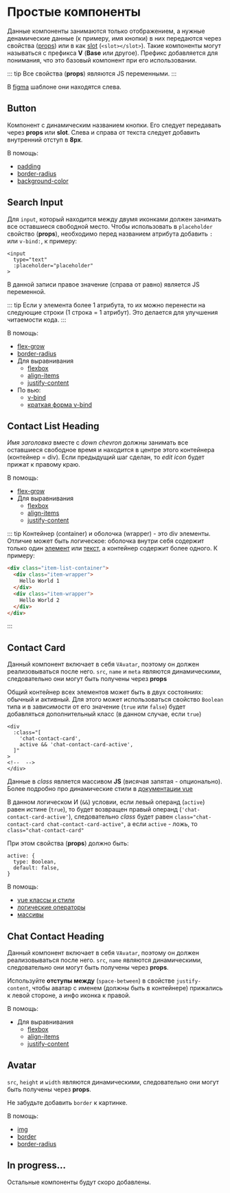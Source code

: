 # Простые компоненты

Данные компоненты занимаются только отображением, а нужные денамические данные (к примеру, имя кнопки) в них передаются через свойства ([props](https://ru.vuejs.org/v2/guide/components-props.html)) или в как [slot](https://ru.vuejs.org/v2/guide/components-slots.html) (```<slot></slot>```). Такие компоненты могут называться с префикса **V** (**Base** или другое). Префикс добавляется для понимания, что это базовый компонент при его использовании.

::: tip
Все свойства (**props**) являются JS переменными.
:::

В [figma](https://www.figma.com/file/Cr5ltThZU1skT1uGNnxksv/training-100ballovgram-template?node-id=215%3A128) шаблоне они находятся слева.

## Button

Компонент с динамическим названием кнопки. Его следует передавать через **props** или **slot**. Слева и справа от текста следует добавить внутренний отступ в **8px**.

В помощь:
- [padding](https://developer.mozilla.org/ru/docs/Web/CSS/padding)
- [border-radius](https://developer.mozilla.org/ru/docs/Web/CSS/border-radius)
- [background-color](https://developer.mozilla.org/ru/docs/Web/CSS/background-color)

## Search Input

Для `input`, который находится между двумя иконками должен занимать все оставшиеся свободной место. Чтобы использовать в `placeholder` свойство (**props**), необходимо перед названием атрибута добавить `:` или `v-bind:`, к примеру:
``` vue{2}
<input 
  type="text" 
  :placeholder="placeholder" 
>
```
В данной записи правое значение (справа от равно) является JS переменной.

::: tip
Если у элемента более 1 атрибута, то их можно перенести на следующие строки (1 строка = 1 атрибут). Это делается для улучшения читаемости кода.
:::

В помощь:
- [flex-grow](https://developer.mozilla.org/ru/docs/Web/CSS/flex-grow)
- [border-radius](https://developer.mozilla.org/ru/docs/Web/CSS/border-radius)
- Для выравнивания
  - [flexbox](https://developer.mozilla.org/ru/docs/Learn/CSS/CSS_layout/Flexbox)
  - [align-items](https://developer.mozilla.org/ru/docs/Web/CSS/align-items)
  - [justify-content](https://developer.mozilla.org/ru/docs/Web/CSS/justify-content)
- По вью:
  - [v-bind](https://ru.vuejs.org/v2/guide/syntax.html#Атрибуты) 
  - [краткая форма v-bind](https://ru.vuejs.org/v2/guide/syntax.html#Сокращение-v-bind)

## Contact List Heading

*Имя заголовка* вместе с *down chevron* должны занимать все оставшиеся свободное время и находится в центре этого контейнера (контейнер = div). Если предыдущий шаг сделан, то *edit icon* будет прижат к правому краю. 

В помощь:
- [flex-grow](https://developer.mozilla.org/ru/docs/Web/CSS/flex-grow)
- Для выравнивания
  - [flexbox](https://developer.mozilla.org/ru/docs/Learn/CSS/CSS_layout/Flexbox)
  - [align-items](https://developer.mozilla.org/ru/docs/Web/CSS/align-items)
  - [justify-content](https://developer.mozilla.org/ru/docs/Web/CSS/justify-content)

::: tip
Контейнер (container) и оболочка (wrapper) - это div элементы. Отличие может быть логическое: оболочка внутри себя содержит только один [элемент](http://apps.workflower.fi/vocabs/html/ru#element) или [текст](http://apps.workflower.fi/vocabs/html/ru#text), а контейнер содержит более одного.
К примеру:
``` html
<div class="item-list-container">
  <div class="item-wrapper">
    Hello World 1
  </div>
  <div class="item-wrapper">
    Hello World 2
  </div>
</div>
```
:::

## Contact Card

Данный компонент включает в себя `VAvatar`, поэтому он должен реализовываться после него.
`src`, `name` и `meta` являются динамическими, следовательно они могут быть получены через **props**

Общий контейнер всех элементов может быть в двух состояниях: обычный и активный. Для этого может использоваться свойство `Boolean` типа и в зависимости от его значение (`true` или `false`) будет добавляться дополнительный класс (в данном случае, если `true`)
``` vue{4}
<div 
  :class="[
    'chat-contact-card',
    active && 'chat-contact-card-active',
  ]"
>
<!--  -->
</div>
```
Данные в *class* является массивом **JS** (висячая запятая - опционально). Более подробно про динамические стили в [документации vue](https://ru.vuejs.org/v2/guide/class-and-style.html)

В данном логическом И (`&&`) условии, если левый операнд (`active`) равен истине (`true`), то будет возвращен правый операнд (`'chat-contact-card-active'`), следовательно *class* будет равен  `class="chat-contact-card chat-contact-card-active"`, а если `active` - ложь, то `class="chat-contact-card"`

При этом свойства (**props**) должно быть:
``` vue
active: {
  type: Boolean,
  default: false,
}
```

В помощь:
- [vue классы и стили](https://ru.vuejs.org/v2/guide/class-and-style.html)
- [логические операторы](https://learn.javascript.ru/logical-operators)
- [массивы](https://learn.javascript.ru/array)

## Chat Contact Heading 

Данный компонент включает в себя `VAvatar`, поэтому он должен реализовываться после него.
`src`, `name` являются динамическими, следовательно они могут быть получены через **props**.

Используйте **отступы между** (`space-between`) в свойстве `justify-content`, чтобы аватар с именем (должны быть в контейнере) прижались к левой стороне, а инфо иконка к правой.

В помощь:
- Для выравнивания
  - [flexbox](https://developer.mozilla.org/ru/docs/Learn/CSS/CSS_layout/Flexbox)
  - [align-items](https://developer.mozilla.org/ru/docs/Web/CSS/align-items)
  - [justify-content](https://developer.mozilla.org/ru/docs/Web/CSS/justify-content)

## Avatar

`src`, `height` и `width` являются динамическими, следовательно они могут быть получены через **props**.

Не забудьте добавить `border` к картинке. 

В помощь:
- [img](http://htmlbook.ru/html/img)
- [border](https://developer.mozilla.org/ru/docs/Web/CSS/border)
- [border-radius](https://developer.mozilla.org/ru/docs/Web/CSS/border-radius)

## In progress...

Остальные компоненты будут скоро добавлены.
